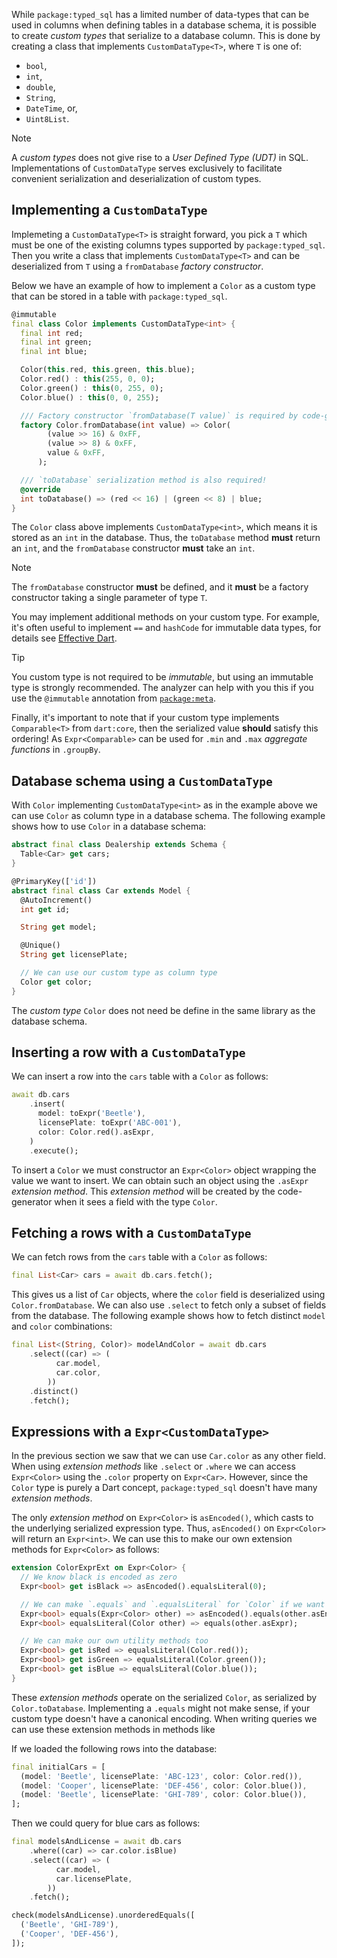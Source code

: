 While `package:typed_sql` has a limited number of data-types that can be used
in columns when defining tables in a database schema, it is possible to create
_custom types_ that serialize to a database column. This is done by creating a
class that implements `CustomDataType<T>`, where `T` is one of:
 * `bool`,
 * `int`,
 * `double`,
 * `String`,
 * `DateTime`, or,
 * `Uint8List`.

> [!NOTE]
> A _custom types_ does not give rise to a _User Defined Type (UDT)_ in SQL.
> Implementations of `CustomDataType` serves exclusively to facilitate
> convenient serialization and deserialization of custom types.

## Implementing a `CustomDataType`
Implemeting a `CustomDataType<T>` is straight forward, you pick a `T` which must
be one of the existing columns types supported by `package:typed_sql`. Then you
write a class that implements `CustomDataType<T>` and can be deserialized from
`T` using a `fromDatabase` _factory constructor_.

Below we have an example of how to implement a `Color` as a custom type that
can be stored in a table with `package:typed_sql`.

```dart dealership_test.dart#custom-color
@immutable
final class Color implements CustomDataType<int> {
  final int red;
  final int green;
  final int blue;

  Color(this.red, this.green, this.blue);
  Color.red() : this(255, 0, 0);
  Color.green() : this(0, 255, 0);
  Color.blue() : this(0, 0, 255);

  /// Factory constructor `fromDatabase(T value)` is required by code-generator!
  factory Color.fromDatabase(int value) => Color(
        (value >> 16) & 0xFF,
        (value >> 8) & 0xFF,
        value & 0xFF,
      );

  /// `toDatabase` serialization method is also required!
  @override
  int toDatabase() => (red << 16) | (green << 8) | blue;
}
```

The `Color` class above implements `CustomDataType<int>`, which means it is
stored as an `int` in the database. Thus, the `toDatabase` method **must**
return an `int`, and the `fromDatabase` constructor **must** take an `int`.

> [!NOTE]
> The `fromDatabase` constructor **must** be defined, and it **must** be a
> factory constructor taking a single parameter of type `T`.

You may implement additional methods on your custom type. For example, it's
often useful to implement `==` and `hashCode` for immutable data types, for
details see [Effective Dart](https://dart.dev/effective-dart/design#equality).

> [!TIP]
> You custom type is not required to be _immutable_, but using an immutable type
> is strongly recommended. The analyzer can help with you this if you use the
> `@immutable` annotation from [`package:meta`](https://pub.dev/packages/meta).

Finally, it's important to note that if your custom type implements
`Comparable<T>` from `dart:core`, then the serialized value **should** satisfy
this ordering! As `Expr<Comparable>` can be used for `.min` and `.max`
_aggregate functions_ in `.groupBy`.


## Database schema using a `CustomDataType`
With `Color` implementing `CustomDataType<int>` as in the example above we can
use `Color` as column type in a database schema. The following example
shows how to use `Color` in a database schema:

```dart dealership_test.dart#schema
abstract final class Dealership extends Schema {
  Table<Car> get cars;
}

@PrimaryKey(['id'])
abstract final class Car extends Model {
  @AutoIncrement()
  int get id;

  String get model;

  @Unique()
  String get licensePlate;

  // We can use our custom type as column type
  Color get color;
}
```

The _custom type_ `Color` does not need be define in the same library as the
database schema.


## Inserting a row with a `CustomDataType`
We can insert a row into the `cars` table with a `Color` as follows:

```dart dealership_test.dart#insert-car
await db.cars
    .insert(
      model: toExpr('Beetle'),
      licensePlate: toExpr('ABC-001'),
      color: Color.red().asExpr,
    )
    .execute();
```

To insert a `Color` we must constructor an `Expr<Color>` object wrapping the
value we want to insert. We can obtain such an object using the `.asExpr`
_extension method_. This _extension method_ will be created by the
code-generator when it sees a field with the type `Color`.


## Fetching a rows with a `CustomDataType`
We can fetch rows from the `cars` table with a `Color` as follows:

```dart dealership_test.dart#fetch-cars
final List<Car> cars = await db.cars.fetch();
```

This gives us a list of `Car` objects, where the `color` field is deserialized
using `Color.fromDatabase`. We can also use `.select` to fetch only a subset
of fields from the database. The following example shows how to fetch distinct
`model` and `color` combinations:

```dart dealership_test.dart#available-colors
final List<(String, Color)> modelAndColor = await db.cars
    .select((car) => (
          car.model,
          car.color,
        ))
    .distinct()
    .fetch();
```


## Expressions with a `Expr<CustomDataType>`
In the previous section we saw that we can use `Car.color` as any other field.
When using _extension methods_ like `.select` or `.where` we can access
`Expr<Color>` using the `.color` property on `Expr<Car>`. However, since
the `Color` type is purely a Dart concept, `package:typed_sql` doesn't have many
_extension methods_.

The only _extension method_ on `Expr<Color>` is `asEncoded()`, which casts to
the underlying serialized expression type. Thus, `asEncoded()` on `Expr<Color>`
will return an `Expr<int>`. We can use this to make our own extension methods
for `Expr<Color>` as follows:

```dart dealership_test.dart#custom-expr
extension ColorExprExt on Expr<Color> {
  // We know black is encoded as zero
  Expr<bool> get isBlack => asEncoded().equalsLiteral(0);

  // We can make `.equals` and `.equalsLiteral` for `Color` if we want
  Expr<bool> equals(Expr<Color> other) => asEncoded().equals(other.asEncoded());
  Expr<bool> equalsLiteral(Color other) => equals(other.asExpr);

  // We can make our own utility methods too
  Expr<bool> get isRed => equalsLiteral(Color.red());
  Expr<bool> get isGreen => equalsLiteral(Color.green());
  Expr<bool> get isBlue => equalsLiteral(Color.blue());
}
```

These _extension methods_ operate on the serialized `Color`, as serialized by
`Color.toDatabase`. Implementing a `.equals` might not make sense, if your
custom type doesn't have a canonical encoding. When writing queries we can use
these extension methods in methods like

If we loaded the following rows into the database:
```dart dealership_test.dart#initial-data
final initialCars = [
  (model: 'Beetle', licensePlate: 'ABC-123', color: Color.red()),
  (model: 'Cooper', licensePlate: 'DEF-456', color: Color.blue()),
  (model: 'Beetle', licensePlate: 'GHI-789', color: Color.blue()),
];
```

Then we could query for blue cars as follows:
```dart dealership_test.dart#where-blue-cars
final modelsAndLicense = await db.cars
    .where((car) => car.color.isBlue)
    .select((car) => (
          car.model,
          car.licensePlate,
        ))
    .fetch();

check(modelsAndLicense).unorderedEquals([
  ('Beetle', 'GHI-789'),
  ('Cooper', 'DEF-456'),
]);
```
